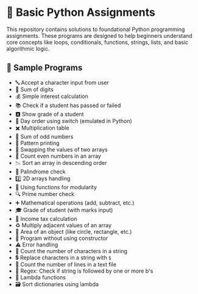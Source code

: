 # 🐍 Basic Python Assignments
This repository contains solutions to foundational Python programming assignments. 
These programs are designed to help beginners understand core concepts like loops, conditionals, functions, strings, lists, and basic algorithmic logic.

## 🧠 Sample Programs
- 🔤 Accept a character input from user  
- 🔢 Sum of digits  
- 💰 Simple interest calculation  
- 📚 Check if a student has passed or failed  
- 🅰️ Show grade of a student  
- 📆 Day order using switch (emulated in Python)  
- ✖️ Multiplication table  
- 🔺 Sum of odd numbers  
- 🧵 Pattern printing  
- 🔄 Swapping the values of two arrays  
- 🧮 Count even numbers in an array  
- 📉 Sort an array in descending order  
- 🔁 Palindrome check  
- 2️⃣ 2D arrays handling  
- 🧩 Using functions for modularity  
- 🔍 Prime number check  
- ➕ Mathematical operations (add, subtract, etc.)  
- 🎓 Grade of student (with marks input)  
- 💸 Income tax calculation  
- ♻️ Multiply adjacent values of an array  
- 📐 Area of an object (like circle, rectangle, etc.)  
- 🚫 Program without using constructor
- ⚠️ Error handling 
- 🔢 Count the number of characters in a string  
- 💲 Replace characters in a string with `$`  
- 📄 Count the number of lines in a text file  
- 🔎 Regex: Check if string is followed by one or more b's  
- 🔁 Lambda functions  
- 🗃️ Sort dictionaries using lambda 
